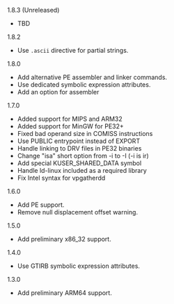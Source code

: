 1.8.3 (Unreleased)

* TBD

1.8.2

  * Use `.ascii` directive for partial strings.

1.8.0

  * Add alternative PE assembler and linker commands.
  * Use dedicated symbolic expression attributes.
  * Add an option for assembler

1.7.0

  * Added support for MIPS and ARM32
  * Added support for MinGW for PE32+
  * Fixed bad operand size in COMISS instructions
  * Use PUBLIC entrypoint instead of EXPORT
  * Handle linking to DRV files in PE32 binaries
  * Change "isa" short option from -i to -I (-i is ir)
  * Add special KUSER_SHARED_DATA symbol
  * Handle ld-linux included as a required library
  * Fix Intel syntax for vpgatherdd

1.6.0

  * Add PE support.
  * Remove null displacement offset warning.

1.5.0

  * Add preliminary x86_32 support.

1.4.0

  * Use GTIRB symbolic expression attributes.

1.3.0

  * Add preliminary ARM64 support.
